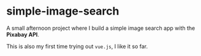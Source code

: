 # simple-image-search

A small afternoon project where I build a simple image search app with the **Pixabay API**.

This is also my first time trying out `vue.js`, I like it so far.
